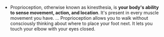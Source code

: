 - Proprioception, otherwise known as kinesthesia, is **your body's ability to sense movement, action, and location**. It's present in every muscle movement you have. ... Proprioception allows you to walk without consciously thinking about where to place your foot next. It lets you touch your elbow with your eyes closed.

